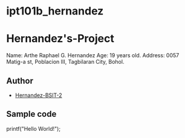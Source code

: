# ipt101b_hernandez
# Hernandez's-Project
Name: Arthe Raphael G. Hernandez Age: 19 years old. Address: 0057 Matig-a st, Poblacion III, Tagbilaran City, Bohol. 
## Author
* [Hernandez-BSIT-2](https://github.com/RightyHardy7-BSIT-2)
## Sample code
printf("Hello World!");
